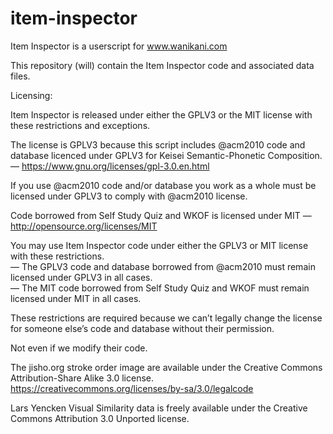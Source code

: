 # item-inspector

Item Inspector is a userscript for www.wanikani.com

This repository (will) contain the Item Inspector code and associated data files.

Licensing:

Item Inspector is released under either the GPLV3 or the MIT license with these restrictions and exceptions.

The license is GPLV3 because this script includes @acm2010 code and database licenced under GPLV3 for Keisei Semantic-Phonetic Composition.
<br>— https://www.gnu.org/licenses/gpl-3.0.en.html

If you use @acm2010 code and/or database you work as a whole must be licensed under GPLV3 to comply with @acm2010 license.

Code borrowed from Self Study Quiz and WKOF is licensed under MIT — http://opensource.org/licenses/MIT

You may use Item Inspector code under either the GPLV3 or MIT license with these restrictions.
<br>— The GPLV3 code and database borrowed from @acm2010 must remain licensed under GPLV3 in all cases.
<br>— The MIT code borrowed from Self Study Quiz and WKOF must remain licensed under MIT in all cases.

These restrictions are required because we can’t legally change the license for someone else’s code and database without their permission.

Not even if we modify their code.

The jisho.org stroke order image are available under the Creative Commons Attribution-Share Alike 3.0 license. https://creativecommons.org/licenses/by-sa/3.0/legalcode

Lars Yencken Visual Similarity data is freely available under the Creative Commons Attribution 3.0 Unported license.
